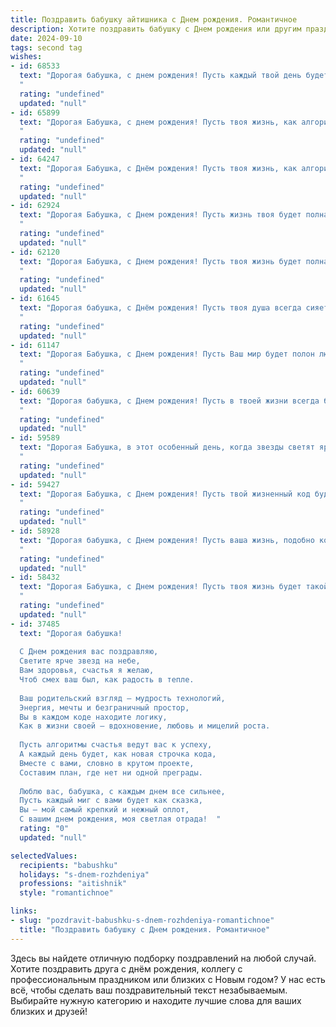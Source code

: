 ```yaml
---
title: Поздравить бабушку айтишника c Днем рождения. Романтичное
description: Хотите поздравить бабушку c Днем рождения или другим праздником? Наш ИИ создаст незабываемое поздравление, а вы обязательно выделитесь среди других.  
date: 2024-09-10
tags: second tag
wishes:
- id: 68533
  text: "Дорогая бабушка, с днем рождения! Пусть каждый твой день будет наполнен такой же любовью и теплом, которые ты неизменно даришь нам. Ты - источник мудрости и нежности, ты - наша опора и вдохновение. Пусть твоя жизнь будет яркой и счастливой, как твои глаза, которые светятся радостью.
  "
  rating: "undefined"
  updated: "null"
- id: 65899
  text: "Дорогая Бабушка, с днем рождения! Пусть твоя жизнь, как алгоритм любви, будет наполнена бесконечным потоком нежности, радости и счастья. Каждый день пусть будет как новый, интересный проект, полный вдохновения и новых открытий.
  "
  rating: "undefined"
  updated: "null"
- id: 64247
  text: "Дорогая Бабушка, с Днём рождения! Пусть твоя жизнь, как алгоритм, будет безупречно отлаженной, а каждый день – это новая, увлекательная задача, которую ты с лёгкостью решаешь. Я очень люблю тебя и желаю тебе крепкого здоровья, оптимизма, ярких красок и бесконечного потока позитивных эмоций!
  "
  rating: "undefined"
  updated: "null"
- id: 62924
  text: "Дорогая Бабушка, с Днем рождения! Пусть жизнь твоя будет полна ярких красок, как код, написанный с любовью, и пусть каждый день приносит тебе новые открытия, как в мире IT, так и в мире твоего сердца.  💕
  "
  rating: "undefined"
  updated: "null"
- id: 62120
  text: "Дорогая Бабушка, с Днем рождения! Пусть твоя жизнь будет полна ярких красок, как код, написанный с любовью, пусть здоровье будет крепким, как алгоритм без ошибок, а счастье - безграничным, как интернет.  Люблю тебя больше всех на свете!
  "
  rating: "undefined"
  updated: "null"
- id: 61645
  text: "Дорогая бабушка, с Днём рождения! Пусть твоя душа всегда сияет, как самый яркий код, а любовь к близким будет самым мощным алгоритмом твоего счастья!
  "
  rating: "undefined"
  updated: "null"
- id: 61147
  text: "Дорогая Бабушка, с Днем рождения! Пусть Ваш мир будет полон любви и тепла, как строчки кода, написанные с заботой. Желаю Вам ярких красок, как пиксели на мониторе, и чтобы каждый день был таким же прекрасным, как самая удачная программа.
  "
  rating: "undefined"
  updated: "null"
- id: 60639
  text: "Дорогая бабушка, с Днем рождения! Пусть в твоей жизни всегда будет место для радости, тепла и нежности, как в далекие времена, когда я был маленьким, и ты всегда была рядом. Желаю тебе доброго здоровья, сияющих глаз и вечного оптимизма. Твоя любовь – лучшая поддержка в моей работе айтишника, а твои мудрые советы – компас в моем цифровом мире.
  "
  rating: "undefined"
  updated: "null"
- id: 59589
  text: "Дорогая Бабушка, в этот особенный день, когда звезды светят ярче, а небо окрашивается в цвета радуги, я хочу поздравить тебя с Днем рождения! Пусть твоя душа, такая же мудрая и светлая, как твоё сердце, будет наполнена радостью и любовью. Ты – моя опора, мой источник вдохновения, моя самая близкая подруга. Пусть твоя жизнь, подобно прекрасному алгоритму, будет наполнена гармонией и удачей! С любовью, твой (твоя)  (имя).
  "
  rating: "undefined"
  updated: "null"
- id: 59427
  text: "Дорогая Бабушка, с Днем рождения! Пусть твой жизненный код будет всегда чист от ошибок, а сердце – переполнено любовью и радостью. Пусть твой мир будет безопасен  от багов, а каждый день – это новый успешный проект. Счастья, здоровья и бесконечной любви!
  "
  rating: "undefined"
  updated: "null"
- id: 58928
  text: "Дорогая бабушка, с Днем рождения! Пусть ваша жизнь, подобно коду, будет полна гармонии и элегантных решений. Пусть каждый новый день приносит вам радость, как удачная компиляция, и пусть ваша душа всегда будет  заполнена любовью – самым ценным алгоритмом в мире.
  "
  rating: "undefined"
  updated: "null"
- id: 58432
  text: "Дорогая Бабушка, с Днем рождения! Пусть твоя жизнь будет такой же яркой и хаотичной, как код самой сложной программы, а любовь близких - бесконечным потоком положительных отзывов, подтверждающих твой талант создавать уют, тепло и счастье.
  "
  rating: "undefined"
  updated: "null"
- id: 37485
  text: "Дорогая бабушка!
  
  С Днем рождения вас поздравляю,
  Светите ярче звезд на небе,
  Вам здоровья, счастья я желаю,
  Чтоб смех ваш был, как радость в тепле.
  
  Ваш родительский взгляд — мудрость технологий,
  Энергия, мечты и безграничный простор,
  Вы в каждом коде находите логику,
  Как в жизни своей — вдохновение, любовь и мицелий роста.
  
  Пусть алгоритмы счастья ведут вас к успеху,
  А каждый день будет, как новая строчка кода,
  Вместе с вами, словно в крутом проекте,
  Составим план, где нет ни одной преграды.
  
  Люблю вас, бабушка, с каждым днем все сильнее,
  Пусть каждый миг с вами будет как сказка,
  Вы — мой самый крепкий и нежный оплот,
  С вашим днем рождения, моя светлая отрада!  "
  rating: "0"
  updated: "null"

selectedValues:
  recipients: "babushku"
  holidays: "s-dnem-rozhdeniya"
  professions: "aitishnik"
  style: "romantichnoe"

links:
- slug: "pozdravit-babushku-s-dnem-rozhdeniya-romantichnoe"
  title: "Поздравить бабушку c Днем рождения. Романтичное"
---
```


Здесь вы найдете отличную подборку поздравлений на любой случай. 
Хотите поздравить друга с днём рождения, коллегу с профессиональным праздником или близких с Новым годом? У нас есть всё, чтобы сделать ваш поздравительный текст незабываемым. Выбирайте нужную категорию и находите лучшие слова для ваших близких и друзей!
